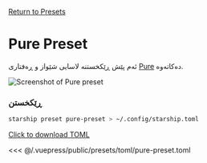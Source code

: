 [Return to Presets](./README.md#pure)

# Pure Preset

ئەم پێش ڕێکخستنە لاسایی شێواز و ڕەفتاری [Pure](https://github.com/sindresorhus/pure) دەکاتەوە.

![Screenshot of Pure preset](/presets/img/pure-preset.png)

### ڕێکخستن

```sh
starship preset pure-preset > ~/.config/starship.toml
```

[Click to download TOML](/presets/toml/pure-preset.toml)

<<< @/.vuepress/public/presets/toml/pure-preset.toml

